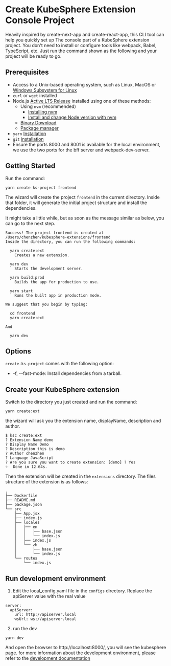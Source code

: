 # Create KubeSphere Extension Console Project

Heavily inspired by create-next-app and create-react-app, this CLI tool can help you quickly set up The console part of a KubeSphere extension project.
You don't need to install or configure tools like webpack, Babel, TypeScript, etc. Just run the command shown as the following and your project will be ready to go.

## Prerequisites

- Access to a Unix-based operating system, such as Linux, MacOS or
  [Windows Subsystem for Linux](https://docs.microsoft.com/en-us/windows/wsl/)
- `curl` or `wget` installed
- Node.js [Active LTS Release](https://nodejs.org/en/about/releases/) installed using one of these
  methods:
    - Using `nvm` (recommended)
      - [Installing nvm](https://github.com/nvm-sh/nvm#install--update-script)
      - [Install and change Node version with nvm](https://nodejs.org/en/download/package-manager/#nvm)
    - [Binary Download](https://nodejs.org/en/download/)
    - [Package manager](https://nodejs.org/en/download/package-manager/)
- `yarn` [Installation](https://classic.yarnpkg.com/en/docs/install)
- `git` [installation](https://github.com/git-guides/install-git)
- Ensure the ports 8000 and 8001 is available for the local environment, we use the two ports for the bff server and webpack-dev-server.

## Getting Started

Run the command:

```shell
yarn create ks-project frontend
```

The wizard will create the project `frontend` in the current directory.
Inside that folder, it will generate the initial project structure and install the dependencies.

It might take a little while, but as soon as the message similar as below, you can go to the next step.

```shell
Success! The project frontend is created at /Users/chenzhen/kubesphere-extensions/frontend
Inside the directory, you can run the following commands:

  yarn create:ext
    Creates a new extension.

  yarn dev
    Starts the development server.

  yarn build:prod
    Builds the app for production to use.

  yarn start
    Runs the built app in production mode.

We suggest that you begin by typing:

  cd frontend
  yarn create:ext

And

  yarn dev

```

## Options

`create-ks-project` comes with the following option:

* -f, --fast-mode: Install dependencies from a tarball.

## Create your KubeSphere extension

Switch to the directory you just created and run the command:

```shell
yarn create:ext
```

the wizard will ask you the extension name, displayName, description and author.

```shell
$ ksc create:ext
? Extension Name demo
? Display Name Demo
? Description this is demo
? Author chenzhen
? Language JavaScript
? Are you sure you want to create extension: [demo] ? Yes
✨  Done in 12.64s.
```

Then the extension will be created in the `extensions` directory. The files structure of the extension is as follows:

```shell
.
├── Dockerfile
├── README.md
├── package.json
└── src
    ├── App.jsx
    ├── index.js
    ├── locales
    │   ├── en
    │   │   ├── base.json
    │   │   └── index.js
    │   ├── index.js
    │   └── zh
    │       ├── base.json
    │       └── index.js
    └── routes
        └── index.js

```

## Run development environment

1. Edit the local_config.yaml file in the `configs` directory. Replace the apiServer value with the real value

```shell
server:
  apiServer:
    url: http://apiserver.local
    wsUrl: ws://apiserver.local
```

2. run the dev

```shell
yarn dev
```

And open the browser to http://localhost:8000/, you will see the kubesphere page.
for more information about the development environment, please refer to the [development documentation](https://kubesphere-dev-guide.netlify.app/extension-dev-guide)
